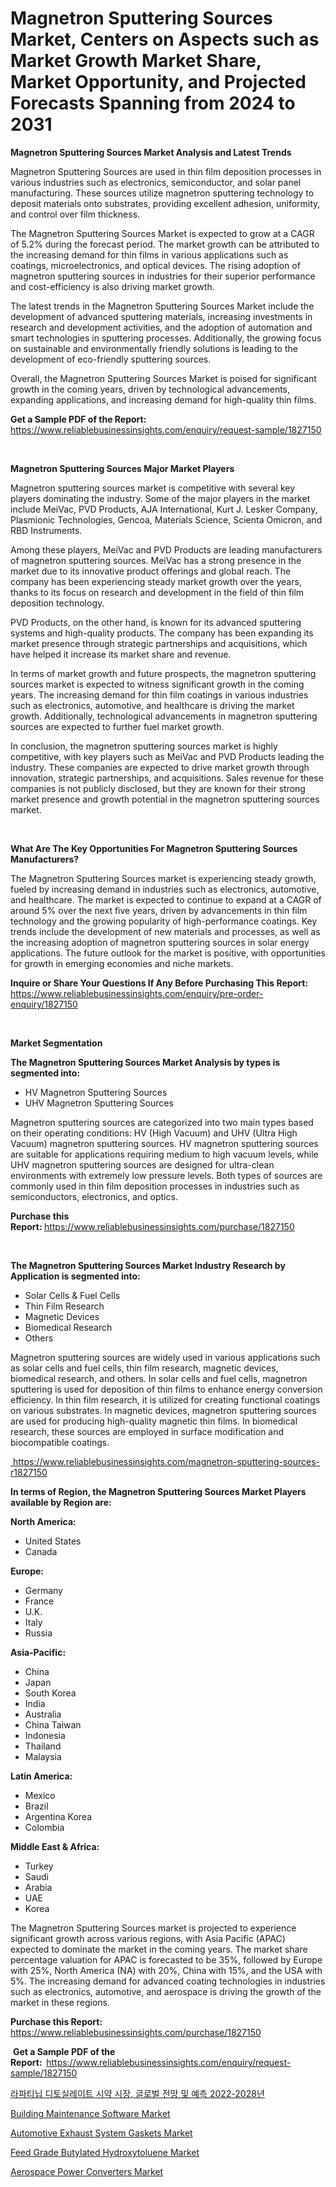 <p><h1>Magnetron Sputtering Sources Market, Centers on Aspects such as Market Growth Market Share, Market Opportunity, and Projected Forecasts Spanning from 2024 to 2031</h1></p><p><strong>Magnetron Sputtering Sources Market Analysis and Latest Trends</strong></p>
<p><p>Magnetron Sputtering Sources are used in thin film deposition processes in various industries such as electronics, semiconductor, and solar panel manufacturing. These sources utilize magnetron sputtering technology to deposit materials onto substrates, providing excellent adhesion, uniformity, and control over film thickness.</p><p>The Magnetron Sputtering Sources Market is expected to grow at a CAGR of 5.2% during the forecast period. The market growth can be attributed to the increasing demand for thin films in various applications such as coatings, microelectronics, and optical devices. The rising adoption of magnetron sputtering sources in industries for their superior performance and cost-efficiency is also driving market growth.</p><p>The latest trends in the Magnetron Sputtering Sources Market include the development of advanced sputtering materials, increasing investments in research and development activities, and the adoption of automation and smart technologies in sputtering processes. Additionally, the growing focus on sustainable and environmentally friendly solutions is leading to the development of eco-friendly sputtering sources.</p><p>Overall, the Magnetron Sputtering Sources Market is poised for significant growth in the coming years, driven by technological advancements, expanding applications, and increasing demand for high-quality thin films.</p></p>
<p><strong>Get a Sample PDF of the Report:&nbsp;</strong> <a href="https://www.reliablebusinessinsights.com/enquiry/request-sample/1827150">https://www.reliablebusinessinsights.com/enquiry/request-sample/1827150</a></p>
<p>&nbsp;</p>
<p><strong>Magnetron Sputtering Sources Major Market Players</strong></p>
<p><p>Magnetron sputtering sources market is competitive with several key players dominating the industry. Some of the major players in the market include MeiVac, PVD Products, AJA International, Kurt J. Lesker Company, Plasmionic Technologies, Gencoa, Materials Science, Scienta Omicron, and RBD Instruments.</p><p>Among these players, MeiVac and PVD Products are leading manufacturers of magnetron sputtering sources. MeiVac has a strong presence in the market due to its innovative product offerings and global reach. The company has been experiencing steady market growth over the years, thanks to its focus on research and development in the field of thin film deposition technology.</p><p>PVD Products, on the other hand, is known for its advanced sputtering systems and high-quality products. The company has been expanding its market presence through strategic partnerships and acquisitions, which have helped it increase its market share and revenue.</p><p>In terms of market growth and future prospects, the magnetron sputtering sources market is expected to witness significant growth in the coming years. The increasing demand for thin film coatings in various industries such as electronics, automotive, and healthcare is driving the market growth. Additionally, technological advancements in magnetron sputtering sources are expected to further fuel market growth.</p><p>In conclusion, the magnetron sputtering sources market is highly competitive, with key players such as MeiVac and PVD Products leading the industry. These companies are expected to drive market growth through innovation, strategic partnerships, and acquisitions. Sales revenue for these companies is not publicly disclosed, but they are known for their strong market presence and growth potential in the magnetron sputtering sources market.</p></p>
<p>&nbsp;</p>
<p><strong>What Are The Key Opportunities For Magnetron Sputtering Sources Manufacturers?</strong></p>
<p><p>The Magnetron Sputtering Sources market is experiencing steady growth, fueled by increasing demand in industries such as electronics, automotive, and healthcare. The market is expected to continue to expand at a CAGR of around 5% over the next five years, driven by advancements in thin film technology and the growing popularity of high-performance coatings. Key trends include the development of new materials and processes, as well as the increasing adoption of magnetron sputtering sources in solar energy applications. The future outlook for the market is positive, with opportunities for growth in emerging economies and niche markets.</p></p>
<p><strong>Inquire or Share Your Questions If Any Before Purchasing This Report:</strong> <a href="https://www.reliablebusinessinsights.com/enquiry/pre-order-enquiry/1827150">https://www.reliablebusinessinsights.com/enquiry/pre-order-enquiry/1827150</a></p>
<p>&nbsp;</p>
<p><strong>Market Segmentation</strong></p>
<p><strong>The Magnetron Sputtering Sources Market Analysis by types is segmented into:</strong></p>
<p><ul><li>HV Magnetron Sputtering Sources</li><li>UHV Magnetron Sputtering Sources</li></ul></p>
<p><p>Magnetron sputtering sources are categorized into two main types based on their operating conditions: HV (High Vacuum) and UHV (Ultra High Vacuum) magnetron sputtering sources. HV magnetron sputtering sources are suitable for applications requiring medium to high vacuum levels, while UHV magnetron sputtering sources are designed for ultra-clean environments with extremely low pressure levels. Both types of sources are commonly used in thin film deposition processes in industries such as semiconductors, electronics, and optics.</p></p>
<p><strong>Purchase this Report:&nbsp;</strong><a href="https://www.reliablebusinessinsights.com/purchase/1827150">https://www.reliablebusinessinsights.com/purchase/1827150</a></p>
<p>&nbsp;</p>
<p><strong>The Magnetron Sputtering Sources Market Industry Research by Application is segmented into:</strong></p>
<p><ul><li>Solar Cells & Fuel Cells</li><li>Thin Film Research</li><li>Magnetic Devices</li><li>Biomedical Research</li><li>Others</li></ul></p>
<p><p>Magnetron sputtering sources are widely used in various applications such as solar cells and fuel cells, thin film research, magnetic devices, biomedical research, and others. In solar cells and fuel cells, magnetron sputtering is used for deposition of thin films to enhance energy conversion efficiency. In thin film research, it is utilized for creating functional coatings on various substrates. In magnetic devices, magnetron sputtering sources are used for producing high-quality magnetic thin films. In biomedical research, these sources are employed in surface modification and biocompatible coatings.</p></p>
<p><a href="https://www.reliablebusinessinsights.com/magnetron-sputtering-sources-r1827150">&nbsp;https://www.reliablebusinessinsights.com/magnetron-sputtering-sources-r1827150</a></p>
<p><strong>In terms of Region, the Magnetron Sputtering Sources Market Players available by Region are:</strong></p>
<p>
    <p> <strong> North America: </strong>
        <ul>
            <li>United States</li>
            <li>Canada</li>
        </ul>
        </p> 
    <p> <strong> Europe: </strong>
        <ul>
            <li>Germany</li>
            <li>France</li>
            <li>U.K.</li>
            <li>Italy</li>
            <li>Russia</li>
        </ul>
        </p> 
    <p> <strong> Asia-Pacific: </strong>
        <ul>
            <li>China</li>
            <li>Japan</li>
            <li>South Korea</li>
            <li>India</li>
            <li>Australia</li>
            <li>China Taiwan</li>
            <li>Indonesia</li>
            <li>Thailand</li>
            <li>Malaysia</li>
        </ul>
        </p> 
    <p> <strong> Latin America: </strong>
        <ul>
            <li>Mexico</li>
            <li>Brazil</li>
            <li>Argentina Korea</li>
            <li>Colombia</li>
        </ul>
        </p> 
    <p> <strong> Middle East & Africa: </strong>
        <ul>
            <li>Turkey</li>
            <li>Saudi</li>
            <li>Arabia</li>
            <li>UAE</li>
            <li>Korea</li>
        </ul>
    </p>
    </p>
<p><p>The Magnetron Sputtering Sources market is projected to experience significant growth across various regions, with Asia Pacific (APAC) expected to dominate the market in the coming years. The market share percentage valuation for APAC is forecasted to be 35%, followed by Europe with 25%, North America (NA) with 20%, China with 15%, and the USA with 5%. The increasing demand for advanced coating technologies in industries such as electronics, automotive, and aerospace is driving the growth of the market in these regions.</p></p>
<p><strong>Purchase this Report: </strong><a href="https://www.reliablebusinessinsights.com/purchase/1827150">https://www.reliablebusinessinsights.com/purchase/1827150</a></p>
<p>&nbsp;<strong>Get a Sample PDF of the Report:&nbsp;&nbsp;</strong><a href="https://www.reliablebusinessinsights.com/enquiry/request-sample/1827150">https://www.reliablebusinessinsights.com/enquiry/request-sample/1827150</a></p>
<p><strong></strong></p>
<p><p><a href="https://github.com/sarassiksa/Market-Research-Report-List-1/blob/main/1656368131470.md">라파티닙 디토실레이트 시약 시장, 글로벌 전망 및 예측 2022-2028년</a></p><p><a href="https://www.linkedin.com/pulse/building-maintenance-software-market-research-report-includes-6sz0c?trackingId=%2FC%2Fodp0hY%2BJer260MelMSA%3D%3D">Building Maintenance Software Market</a></p><p><a href="https://www.linkedin.com/pulse/automotive-exhaust-system-gaskets-market-size-growth-industry-6s37c?trackingId=M7uim%2FDXQ5BWIrO965k15A%3D%3D">Automotive Exhaust System Gaskets Market</a></p><p><a href="https://github.com/mhrnetwork1/Market-Research-Report-List-1/blob/main/feed-grade-butylated-hydroxytoluene-market.md">Feed Grade Butylated Hydroxytoluene Market</a></p><p><a href="https://issuu.com/reportprime-2/docs/aerospace-power-converters-market-size-2030.pptx">Aerospace Power Converters Market</a></p></p>